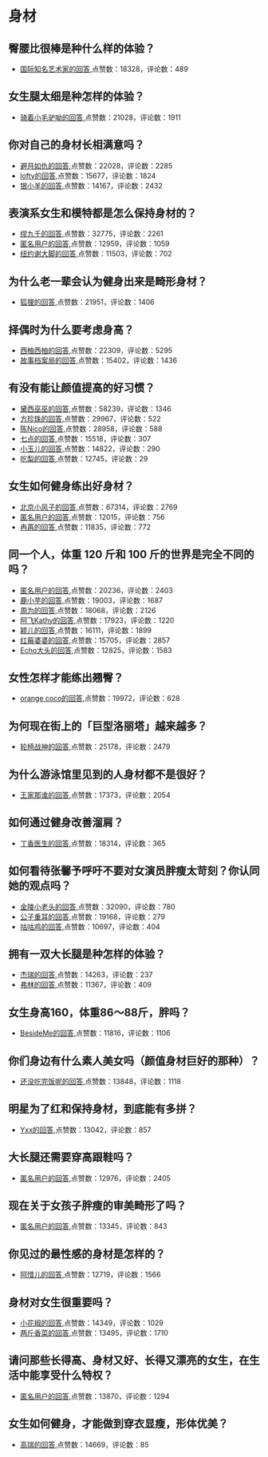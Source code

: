 #  身材 
## 臀腰比很棒是种什么样的体验？
- [国际知名艺术家的回答](https://www.zhihu.com/question/404055540/answer/1607588195),点赞数：18328，评论数：489
## 女生腿太细是种怎样的体验？
- [骑着小毛驴呦的回答](https://www.zhihu.com/question/318927654/answer/802818263),点赞数：21028，评论数：1911
## 你对自己的身材长相满意吗？
- [避月如仇的回答](https://www.zhihu.com/question/321151616/answer/701481999),点赞数：22028，评论数：2285
- [lofty的回答](https://www.zhihu.com/question/321151616/answer/1012641673),点赞数：15677，评论数：1824
- [银小羊的回答](https://www.zhihu.com/question/321151616/answer/692707108),点赞数：14167，评论数：2432
## 表演系女生和模特都是怎么保持身材的？
- [缪九千的回答](https://www.zhihu.com/question/281794511/answer/880293272),点赞数：32775，评论数：2261
- [匿名用户的回答](https://www.zhihu.com/question/281794511/answer/571942292),点赞数：12959，评论数：1059
- [纽约谢大脚的回答](https://www.zhihu.com/question/281794511/answer/497379075),点赞数：11503，评论数：702
## 为什么老一辈会认为健身出来是畸形身材？
- [狐狸的回答](https://www.zhihu.com/question/410923579/answer/1410255691),点赞数：21951，评论数：1406
## 择偶时为什么要考虑身高？
- [西柚西柚的回答](https://www.zhihu.com/question/265799536/answer/385921561),点赞数：22309，评论数：5295
- [故事档案局的回答](https://www.zhihu.com/question/265799536/answer/1621841003),点赞数：15402，评论数：1436
## 有没有能让颜值提高的好习惯？
- [黛西巫巫的回答](https://www.zhihu.com/question/294200448/answer/797184994),点赞数：58239，评论数：1346
- [方珍珠的回答](https://www.zhihu.com/question/294200448/answer/558940583),点赞数：29967，评论数：522
- [陈Nico的回答](https://www.zhihu.com/question/294200448/answer/857080883),点赞数：28958，评论数：588
- [七点的回答](https://www.zhihu.com/question/294200448/answer/506507722),点赞数：15518，评论数：307
- [小玉儿的回答](https://www.zhihu.com/question/294200448/answer/527307588),点赞数：14822，评论数：290
- [吃梨的回答](https://www.zhihu.com/question/294200448/answer/530136851),点赞数：12745，评论数：29
## 女生如何健身练出好身材？
- [北京小风子的回答](https://www.zhihu.com/question/22918070/answer/62468647),点赞数：67314，评论数：2769
- [匿名用户的回答](https://www.zhihu.com/question/22918070/answer/105942059),点赞数：12015，评论数：756
- [冉苒的回答](https://www.zhihu.com/question/22918070/answer/86267519),点赞数：11835，评论数：772
## 同一个人，体重 120 斤和 100 斤的世界是完全不同的吗？
- [匿名用户的回答](https://www.zhihu.com/question/25378124/answer/101107506),点赞数：20236，评论数：2403
- [鹿小芋的回答](https://www.zhihu.com/question/25378124/answer/89456243),点赞数：19003，评论数：1687
- [周为的回答](https://www.zhihu.com/question/25378124/answer/31502881),点赞数：18068，评论数：2126
- [阿飞Kathy的回答](https://www.zhihu.com/question/25378124/answer/104400605),点赞数：17923，评论数：1220
- [颖儿的回答](https://www.zhihu.com/question/25378124/answer/187645952),点赞数：16111，评论数：1899
- [红莓婆婆的回答](https://www.zhihu.com/question/25378124/answer/36199267),点赞数：15705，评论数：2857
- [Echo大头的回答](https://www.zhihu.com/question/25378124/answer/41534665),点赞数：12825，评论数：1583
## 女性怎样才能练出翘臀？
- [orange coco的回答](https://www.zhihu.com/question/20814696/answer/51526881),点赞数：19972，评论数：628
## 为何现在街上的「巨型洛丽塔」越来越多？
- [轮椅战神的回答](https://www.zhihu.com/question/324800490/answer/734021932),点赞数：25178，评论数：2479
## 为什么游泳馆里见到的人身材都不是很好？
- [王家那谁的回答](https://www.zhihu.com/question/304563088/answer/693249979),点赞数：17373，评论数：2054
## 如何通过健身改善溜肩？
- [丁香医生的回答](https://www.zhihu.com/question/38717682/answer/804177193),点赞数：18314，评论数：365
## 如何看待张馨予呼吁不要对女演员胖瘦太苛刻？你认同她的观点吗？
- [金陵小老头的回答](https://www.zhihu.com/question/420521548/answer/1466464528),点赞数：32090，评论数：780
- [公子重耳的回答](https://www.zhihu.com/question/420521548/answer/1468032452),点赞数：19168，评论数：279
- [咕咕鸡的回答](https://www.zhihu.com/question/420521548/answer/1466181310),点赞数：10697，评论数：404
## 拥有一双大长腿是种怎样的体验？
- [杰瑞的回答](https://www.zhihu.com/question/285321190/answer/1824221323),点赞数：14263，评论数：237
- [弗林的回答](https://www.zhihu.com/question/285321190/answer/657375937),点赞数：11367，评论数：409
## 女生身高160，体重86～88斤，胖吗？
- [BesideMe的回答](https://www.zhihu.com/question/372604412/answer/1065663534),点赞数：11816，评论数：1106
## 你们身边有什么素人美女吗（颜值身材巨好的那种）？
- [还没吃完饭呢的回答](https://www.zhihu.com/question/406321189/answer/1508351101),点赞数：13848，评论数：1118
## 明星为了红和保持身材，到底能有多拼？
- [Yxx的回答](https://www.zhihu.com/question/283857656/answer/446985052),点赞数：13042，评论数：857
## 大长腿还需要穿高跟鞋吗？
- [匿名用户的回答](https://www.zhihu.com/question/302912986/answer/576283740),点赞数：12976，评论数：2405
## 现在关于女孩子胖瘦的审美畸形了吗？
- [匿名用户的回答](https://www.zhihu.com/question/321167408/answer/781144289),点赞数：13345，评论数：843
## 你见过的最性感的身材是怎样的？
- [阿惜儿的回答](https://www.zhihu.com/question/368001626/answer/1179174732),点赞数：12719，评论数：1566
## 身材对女生很重要吗？
- [小花椒的回答](https://www.zhihu.com/question/307403214/answer/649205644),点赞数：14349，评论数：1029
- [两斤香菜的回答](https://www.zhihu.com/question/307403214/answer/626821715),点赞数：13495，评论数：1710
## 请问那些长得高、身材又好、长得又漂亮的女生，在生活中能享受什么特权？
- [匿名用户的回答](https://www.zhihu.com/question/316971257/answer/-2084498452),点赞数：13870，评论数：1294
## 女生如何健身，才能做到穿衣显瘦，形体优美？
- [高瑞的回答](https://www.zhihu.com/question/26092497/answer/44770048),点赞数：14669，评论数：85

